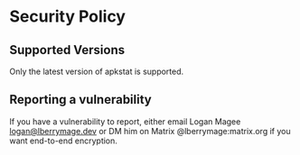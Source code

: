 # Security Policy

## Supported Versions

Only the latest version of apkstat is supported.

## Reporting a vulnerability

If you have a vulnerability to report, either email Logan Magee
<logan@lberrymage.dev> or DM him on Matrix @lberrymage:matrix.org if you want
end-to-end encryption.
